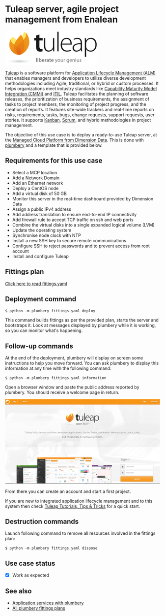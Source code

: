 # Tuleap server, agile project management from Enalean

![Tuleap](tuleap.png)

[Tuleap](https://www.tuleap.org/) is a software platform for [Application Lifecycle Management (ALM)](https://en.wikipedia.org/wiki/Application_lifecycle_management) that enables managers and developers to utilize diverse development methodologies including Agile, traditional, or hybrid or custom processes. It helps organizations meet industry standards like [Capability Maturity Model Integration (CMMI)](https://en.wikipedia.org/wiki/Capability_Maturity_Model_Integration) and [ITIL](https://en.wikipedia.org/wiki/ITIL). Tuleap facilitates the planning of software releases, the prioritization of business requirements, the assignment of tasks to project members, the monitoring of project progress, and the creation of reports. It features site-wide trackers and real-time reports on risks, requirements, tasks, bugs, change requests, support requests, user stories. It supports [Kanban](https://en.wikipedia.org/wiki/Kanban), [Scrum](https://en.wikipedia.org/wiki/Scrum_(software_development)), and hybrid methodologies in project management.


The objective of this use case is to deploy a ready-to-use Tuleap server, at the [Managed Cloud Platform from Dimension Data](http://cloud.dimensiondata.com/eu/en/).
This is done with [plumbery](https://docs.mcp-services.net/display/PLUM/Plumbery) and a template that is provided below.

## Requirements for this use case

* Select a MCP location
* Add a Network Domain
* Add an Ethernet network
* Deploy a CentOS node
* Add a virtual disk of 50 GB
* Monitor this server in the real-time dashboard provided by Dimension Data
* Assign a public IPv4 address
* Add address translation to ensure end-to-end IP connectivity
* Add firewall rule to accept TCP traffic on ssh and web ports
* Combine the virtual disks into a single expanded logical volume (LVM)
* Update the operating system
* Synchronise node clock with NTP
* Install a new SSH key to secure remote communications
* Configure SSH to reject passwords and to prevent access from root account
* Install and configure Tuleap

## Fittings plan

[Click here to read fittings.yaml](fittings.yaml)

## Deployment command

    $ python -m plumbery fittings.yaml deploy

This command builds fittings as per the provided plan, starts the server
and bootstraps it. Look at messages displayed by plumbery while it is
working, so you can monitor what's happening.

## Follow-up commands

At the end of the deployment, plumbery will display on screen some instructions
to help you move forward. You can ask plumbery to display this information
at any time with the following command:

    $ python -m plumbery fittings.yaml information

Open a browser window and paste the public address reported by plumbery.
You should receive a welcome page in return.

![index](index.png)

From there you can create an account and start a first project.

If you are new to integrated application lifecycle management and to this system then check [Tuleap Tutorials, Tips & Tricks](https://www.tuleap.org/tuleap-tutos-tips-tricks) for a quick start.

## Destruction commands

Launch following command to remove all resources involved in the fittings plan:

    $ python -m plumbery fittings.yaml dispose

## Use case status

- [x] Work as expected

## See also

- [Application services with plumbery](../)
- [All plumbery fittings plans](../../)

